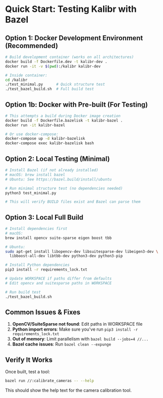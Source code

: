 # Quick Start: Testing Kalibr with Bazel

## Option 1: Docker Development Environment (Recommended)

```bash
# Build development container (works on all architectures)
docker build -f Dockerfile.dev -t kalibr-dev .
docker run -it -v $(pwd):/kalibr kalibr-dev

# Inside container:
cd /kalibr
./test_minimal.py      # Quick structure test
./test_bazel_build.sh  # Full build test
```

## Option 1b: Docker with Pre-built (For Testing)

```bash
# This attempts a build during Docker image creation
docker build -f Dockerfile.bazelisk -t kalibr-bazel .
docker run -it kalibr-bazel

# Or use docker-compose:
docker-compose up -d kalibr-bazelisk
docker-compose exec kalibr-bazelisk bash
```

## Option 2: Local Testing (Minimal)

```bash
# Install Bazel (if not already installed)
# macOS: brew install bazel
# Ubuntu: See https://bazel.build/install/ubuntu

# Run minimal structure test (no dependencies needed)
python3 test_minimal.py

# This will verify BUILD files exist and Bazel can parse them
```

## Option 3: Local Full Build

```bash
# Install dependencies first
# macOS:
brew install opencv suite-sparse eigen boost tbb

# Ubuntu:
sudo apt-get install libopencv-dev libsuitesparse-dev libeigen3-dev \
  libboost-all-dev libtbb-dev python3-dev python3-pip

# Install Python dependencies
pip3 install -r requirements_lock.txt

# Update WORKSPACE if paths differ from defaults
# Edit opencv and suitesparse paths in WORKSPACE

# Run build test
./test_bazel_build.sh
```

## Common Issues & Fixes

1. **OpenCV/SuiteSparse not found**: Edit paths in WORKSPACE file
2. **Python import errors**: Make sure you've run `pip3 install -r requirements_lock.txt`
3. **Out of memory**: Limit parallelism with `bazel build --jobs=4 //...`
4. **Bazel cache issues**: Run `bazel clean --expunge`

## Verify It Works

Once built, test a tool:
```bash
bazel run //:calibrate_cameras -- --help
```

This should show the help text for the camera calibration tool.